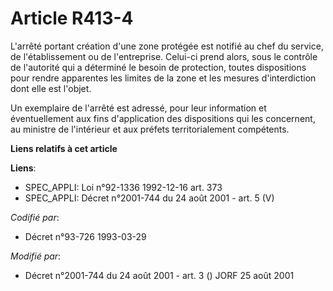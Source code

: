 # Article R413-4

L'arrêté portant création d'une zone protégée est notifié au chef du service, de l'établissement ou de l'entreprise. Celui-ci
prend alors, sous le contrôle de l'autorité qui a déterminé le besoin de protection, toutes dispositions pour rendre
apparentes les limites de la zone et les mesures d'interdiction dont elle est l'objet.

Un exemplaire de l'arrêté est adressé, pour leur information et éventuellement aux fins d'application des dispositions qui
les concernent, au ministre de l'intérieur et aux préfets territorialement compétents.

**Liens relatifs à cet article**

**Liens**:

  - SPEC_APPLI: Loi n°92-1336 1992-12-16 art. 373
  - SPEC_APPLI: Décret n°2001-744 du 24 août 2001 - art. 5 (V)

_Codifié par_:

  - Décret n°93-726 1993-03-29

_Modifié par_:

  - Décret n°2001-744 du 24 août 2001 - art. 3 () JORF 25 août 2001
